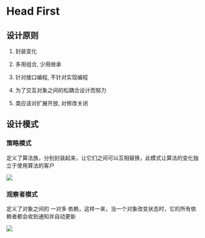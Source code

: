 # Head First

## 设计原则

1. 封装变化

2. 多用组合, 少用继承

3. 针对接口编程, 不针对实现编程

4. 为了交互对象之间的松耦合设计而努力

5. 类应该对扩展开放, 对修改关闭

## 设计模式

### 策略模式

定义了算法族，分别封装起来，让它们之间可以互相替换，此模式让算法的变化独立于使用算法的客户

![](https://xiao060.oss-cn-hangzhou.aliyuncs.com/md/202309262319624.png)

### 观察者模式

定义了对象之间的 一对多 依赖，这样一来，当一个对象改变状态时，它的所有依赖者都会收到通知并自动更新

![](https://xiao060.oss-cn-hangzhou.aliyuncs.com/md/202309272304012.png)


